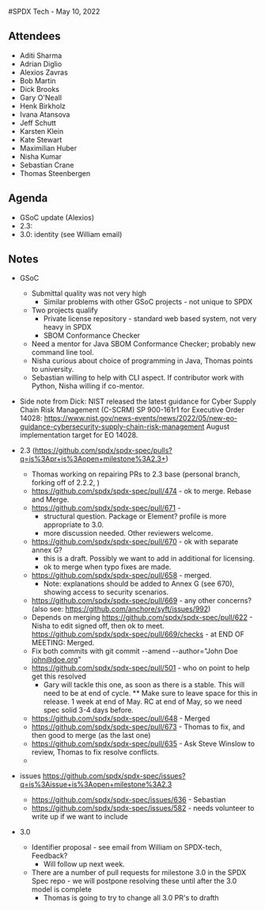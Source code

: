 #SPDX Tech - May 10, 2022

## Attendees
- Aditi Sharma
- Adrian Diglio
- Alexios Zavras
- Bob Martin
- Dick Brooks
- Gary O'Neall
- Henk Birkholz
- Ivana Atansova
- Jeff Schutt
- Karsten Klein
- Kate Stewart
- Maximilian Huber
- Nisha Kumar
- Sebastian Crane
- Thomas Steenbergen

## Agenda
- GSoC update (Alexios)
- 2.3:  
- 3.0:  identity (see William email)

## Notes
- GSoC
   - Submittal quality was not very high
     - Similar problems with other GSoC projects - not unique to SPDX
  - Two projects qualify
    - Private license repository - standard web based system, not very heavy in SPDX
    - SBOM Conformance Checker
  - Need a mentor for Java SBOM Conformance Checker;  probably new command line tool.
  - Nisha curious about choice of programming in Java,  Thomas points to university.
  - Sebastian willing to help with CLI aspect.  If contributor work with Python,  Nisha willing if co-mentor.
  
- Side note from Dick:  NIST released the latest guidance for Cyber Supply Chain Risk Management (C-SCRM) SP 900-161r1 for Executive Order 14028: https://www.nist.gov/news-events/news/2022/05/new-eo-guidance-cybersecurity-supply-chain-risk-management   August implementation target for EO 14028. 

- 2.3  (https://github.com/spdx/spdx-spec/pulls?q=is%3Apr+is%3Aopen+milestone%3A2.3+)
   - Thomas working on repairing PRs to 2.3 base (personal branch, forking off of 2.2.2, )
   - https://github.com/spdx/spdx-spec/pull/474 - ok to merge.    Rebase and Merge. 
   - https://github.com/spdx/spdx-spec/pull/671  - 
      - structural question.   Package or Element? profile is more appropriate to 3.0.
      - more discussion needed.   Other reviewers welcome. 
   - https://github.com/spdx/spdx-spec/pull/670 - ok with separate annex G?
      - this is a draft.  Possibly we want to add in additional for licensing. 
      - ok to merge when typo fixes are made. 
   - https://github.com/spdx/spdx-spec/pull/658 - merged.    
      - Note:  explanations should be added to Annex G (see 670), showing access to security scenarios.
   - https://github.com/spdx/spdx-spec/pull/669 - any other concerns?   (also see: https://github.com/anchore/syft/issues/992)   
   - Depends on merging https://github.com/spdx/spdx-spec/pull/622 - Nisha to edit signed off, then ok to meet.   https://github.com/spdx/spdx-spec/pull/669/checks  - at END OF MEETING:  Merged. 
   - Fix both commits with  git commit --amend --author="John Doe <john@doe.org>"
   - https://github.com/spdx/spdx-spec/pull/501 - who on point to help get this resolved
      - Gary will tackle this one, as soon as there is a stable.  This will need to be at end of cycle.  ** Make sure to leave space for this in release.  1 week at end of May.   RC at end of May, so we need spec solid 3-4 days before. 
   - https://github.com/spdx/spdx-spec/pull/648  - Merged
   - https://github.com/spdx/spdx-spec/pull/673 - Thomas to fix,  and then good to merge (as the last one)
   - https://github.com/spdx/spdx-spec/pull/635 - Ask Steve Winslow to review,   Thomas to fix resolve conflicts.
   - 

- issues https://github.com/spdx/spdx-spec/issues?q=is%3Aissue+is%3Aopen+milestone%3A2.3
   - https://github.com/spdx/spdx-spec/issues/636 - Sebastian
   - https://github.com/spdx/spdx-spec/issues/582 - needs volunteer to write up if we want to include
  
   
- 3.0
  - Identifier proposal - see email from William on SPDX-tech,  Feedback?
     - Will follow up next week.
  - There are a number of pull requests for milestone 3.0 in the SPDX Spec repo - we will postpone resolving these until after the 3.0 model is complete
    - Thomas is going to try to change all 3.0 PR's to drafth
